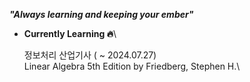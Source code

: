 ***"Always learning and keeping your ember"***

- **Currently Learning 🔥**\
  
  정보처리 산업기사 ( ~ 2024.07.27)\
  Linear Algebra 5th Edition by Friedberg, Stephen H.\
